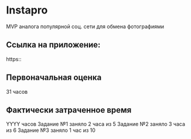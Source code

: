 # Instapro

MVP аналога популярной соц. сети для обмена фотографиями

## Ссылка на приложение:

https::

## Первоначальная оценка

31 часов

## Фактически затраченное время

YYYY часов
Задание №1 заняло 2 часа из 5
Задание №2 заняло 3 часа из 6
Задание №3 заняло 1 час из 10